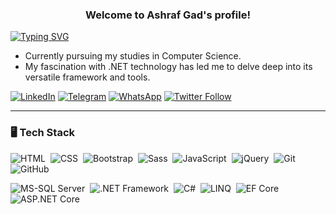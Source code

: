 <h3 align="center">
  Welcome to Ashraf Gad's profile!
</h3>

<!-- Typing SVG by DenverCoder1 - https://github.com/DenverCoder1/readme-typing-svg -->
<a href="https://git.io/typing-svg"><img src="https://readme-typing-svg.demolab.com?font=Fira+Code&pause=1000&random=false&width=435&lines=+Junior+.NET+Backend+Developer" alt="Typing SVG" /></a>

-  Currently pursuing my studies in Computer Science.
-  My fascination with .NET technology has led me to delve deep into its versatile framework and tools.


[![LinkedIn](https://img.shields.io/badge/Ashraf%20Gad-0077B5?style=flat&logo=Linkedin&logoColor=white)](https://www.linkedin.com/in/ashrafg55/)
[![Telegram](https://img.shields.io/badge/-Ashraf%20Gad-0077B5?style=flat&logo=Telegram&logoColor=white)](https://t.me/AshrafG55)
[![WhatsApp](https://img.shields.io/badge/-Ashraf%20Gad-25D366?style=flat&logo=WhatsApp&logoColor=white)](https://wa.me/201553585239)
[![Twitter Follow](https://img.shields.io/twitter/follow/AshrafG55?style=social&logo=twitter)](https://twitter.com/AshrafG55)

------------------------------
### 🖥️  Tech Stack
![HTML](https://img.shields.io/badge/-HTML-05122A?style=flat&logo=HTML5)&nbsp;
![CSS](https://img.shields.io/badge/-CSS-05122A?style=flat&logo=CSS3&logoColor=1572B6)&nbsp;
![Bootstrap](https://img.shields.io/badge/-Bootstrap-05122A?style=flat&logo=bootstrap&logoColor=563D7C)&nbsp;
![Sass](https://img.shields.io/badge/-Sass-05122A?style=flat&logo=Sass&logoColor=CC6699)&nbsp;
![JavaScript](https://img.shields.io/badge/-JavaScript-05122A?style=flat&logo=javascript)&nbsp;
![jQuery](https://img.shields.io/badge/-jQuery-05122A?style=flat&logo=jquery&logoColor=0769AD)&nbsp;
![Git](https://img.shields.io/badge/-Git-05122A?style=flat&logo=git)&nbsp;
![GitHub](https://img.shields.io/badge/-GitHub-05122A?style=flat&logo=github)&nbsp;

![MS-SQL Server](https://img.shields.io/badge/-MS--SQL_Server-05122A?style=flat&logo=microsoft-sql-server&logoColor=CC2927)&nbsp;
![.NET Framework](https://img.shields.io/badge/-.NET_Framework-05122A?style=flat&logo=.NET&logoColor=512BD4)&nbsp;
![C#](https://img.shields.io/badge/-C%23-05122A?style=flat&logo=c-sharp&logoColor=239120)&nbsp;
![LINQ](https://img.shields.io/badge/-LINQ-05122A?style=flat&logo=.NET&logoColor=512BD4)&nbsp;
![EF Core](https://img.shields.io/badge/-EF_Core-05122A?style=flat&logo=.NET&logoColor=512BD4)&nbsp;
![ASP.NET Core](https://img.shields.io/badge/-ASP.NET_Core-05122A?style=flat&logo=.NET&logoColor=512BD4)&nbsp;
